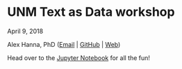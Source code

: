 # UNM Text as Data workshop

April 9, 2018

Alex Hanna, PhD ([Email](alex.hanna@utoronto.ca) | [GitHub](https://github.com/alexhanna) | [Web](alex-hanna.com))

Head over to the [Jupyter Notebook](https://github.com/alexhanna/unm-text-as-data/blob/master/Introduction%20to%20Text%20as%20Data.ipynb) for all the fun!
